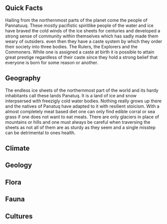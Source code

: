 
```table-of-contents
```


## Quick Facts

Hailing from the northernmost parts of the planet come the people of Pannatuuq. These mostly pacifistic spiritlike people of the water and ice have braved the cold winds of the ice sheets for centuries and developed a strong sense of community within themselves which has sadly made them weary of outsiders. even then they have a caste system by which they order their society into three bodies.
The Rulers, the Explorers and the Commoners. While one is assigned a caste at birth it is possible to attain great prestige regardless of their caste since they hold a strong belief that everyone is born for some reason or another.


## Geography

The endless ice sheets of the northernmost part of the world and its hardy inhabitants call these lands Panatuq. It is a land of ice and snow interpsersed with freezigly cold water bodies. Nothing really grows up there and the natives of Panatuq have adapted to it with resilient stoicism. With a almost completely meat based diet one can only find edible corral or sea grass if one does not want to eat meats. There are only glaciers in place of mountains or hills and one must always be careful when traversing the sheets as not all of them are as sturdy as they seem and a single misstep can be detrimental to ones health.

## Climate

## Geology

## Flora

## Fauna




## Cultures


